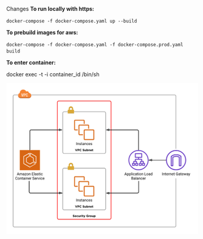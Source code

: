 Changes
**To run locally with https:**

`docker-compose -f docker-compose.yaml up --build`

**To prebuild images for aws:**

`docker-compose -f docker-compose.yaml -f docker-compose.prod.yaml build`

**To enter container:**

docker exec -t -i container_id  /bin/sh

![](./images/cloud-schema.png)

